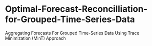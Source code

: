 # Optimal-Forecast-Reconcilliation-for-Grouped-Time-Series-Data
Aggregating Forecasts For Grouped Time-Series Data Using Trace Minimization (MinT) Approach
